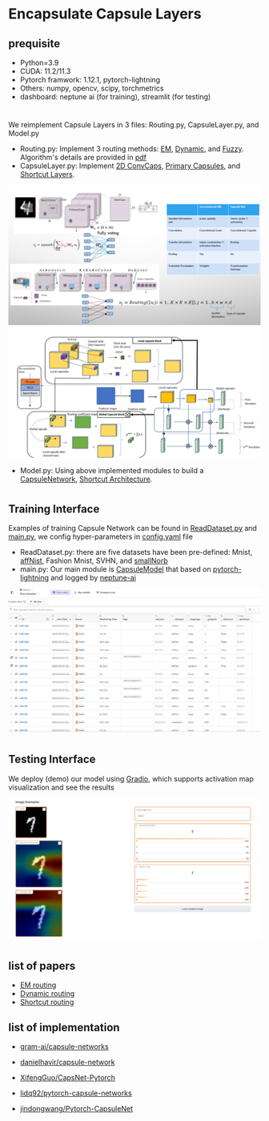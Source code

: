 # Encapsulate Capsule Layers


## prequisite
- Python=3.9
- CUDA: 11.2/11.3
- Pytorch framwork: 1.12.1, pytorch-lightning
- Others: numpy, opencv, scipy, torchmetrics
- dashboard: neptune ai (for training), streamlit (for testing)
#
We reimplement Capsule Layers in 3 files: Routing.py, CapsuleLayer.py, and Model.py
- Routing.py: Implement 3 routing methods: [EM](Capsules/Routing.py#L23), [Dynamic](Capsules/Routing.py#84), and [Fuzzy](Capsules/Routing.py#L125). Algorithm's details are provided in [pdf](Algorithm.pdf)
- CapsuleLayer.py: Implement [2D ConvCaps](Capsules/CapsuleLayer.py#L54), [Primary Capsules](Capsules/CapsuleLayer.py#L12), and [Shortcut Layers](Capsules/CapsuleLayer.py#L173).

![alt text](image/4.png)
![alt text](image/5.png)
- Model.py: Using above implemented modules to build a [CapsuleNetwork](Capsules/Model.py#L117), [Shortcut Architecture](Capsules/Model.py#L151).

#
## Training Interface
Examples of training Capsule Network can be found in [ReadDataset.py](Capsules/ReadDataset.py) and [main.py](Capsules/main.py), we config hyper-parameters in [config.yaml](Capsules/config.yaml) file

- ReadDataset.py: there are five datasets have been pre-defined: Mnist, [affNist](Capsules/ReadDataset.py#L153), Fashion Mnist, SVHN, and [smallNorb](Capsules/ReadDataset.py#L14)
- main.py: Our main module is [CapsuleModel](Capsules/main.py#L80) that based on [pytorch-lightning](https://lightning.ai/pages/open-source/) and logged by [neptune-ai](https://neptune.ai/)

![alt text](image/run.png)
#

## Testing Interface
We deploy (demo) our model using [Gradio](https://gradio.app/), which supports  activation map visualization and see the results

![alt text](image/gradio.png)
#
## list of papers
- [EM routing](https://openreview.net/pdf?id=HJWLfGWRb)
- [Dynamic routing](https://arxiv.org/pdf/1710.09829.pdf)
- [Shortcut routing](https://search.ieice.org/bin/pdf_link.php?category=A&fname=e104-a_8_1043&lang=E&year=2021)

## list of implementation
- [gram-ai/capsule-networks](https://github.com/gram-ai/capsule-networks)

- [danielhavir/capsule-network](https://github.com/danielhavir/capsule-network)

- [XifengGuo/CapsNet-Pytorch](https://github.com/XifengGuo/CapsNet-Pytorch)

- [lidq92/pytorch-capsule-networks](https://github.com/lidq92/pytorch-capsule-networks)

- [jindongwang/Pytorch-CapsuleNet](https://github.com/jindongwang/Pytorch-CapsuleNet)